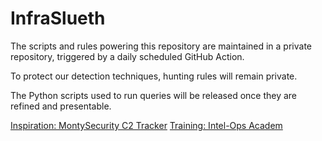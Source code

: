 # InfraSlueth

The scripts and rules powering this repository are maintained in a private repository, triggered by a daily scheduled GitHub Action.

To protect our detection techniques, hunting rules will remain private.

The Python scripts used to run queries will be released once they are refined and presentable.

[Inspiration: MontySecurity C2 Tracker](https://github.com/montysecurity/C2-Tracker)
[Training: Intel-Ops Academ](https://academy.intel-ops.io)
